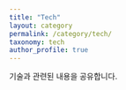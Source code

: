 ```yaml
---
title: "Tech"
layout: category
permalink: /category/tech/
taxonomy: tech
author_profile: true
---
```


기술과 관련된 내용을 공유합니다.
